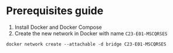 ﻿# Prerequisites guide

1. Install Docker and Docker Compose
2. Create the new network in Docker with name `C23-E01-MSCQRSES`

``
docker network create --attachable -d bridge C23-E01-MSCQRSES
``